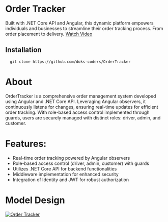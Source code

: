 



# Order Tracker

Built with .NET Core API and Angular, this dynamic platform empowers individuals and businesses to streamline their order tracking process. From order placement to delivery.
[Watch Video](https://youtu.be/FNBjLc8KQsg)


## Installation

```shell
  git clone https://github.com/doks-coders/OrderTracker
```
# About
OrderTracker is a comprehensive order management system developed using Angular and .NET Core API. Leveraging Angular observers, it continuously listens for changes, ensuring real-time updates for efficient order tracking. With role-based access control implemented through guards, users are securely managed with distinct roles: driver, admin, and customer.


# Features:
- Real-time order tracking powered by Angular observers
- Role-based access control (driver, admin, customer) with guards
- Utilizes .NET Core API for backend functionalities
- Middleware implementation for enhanced security
- Integration of Identity and JWT for robust authorization


# Model Design
[![Order Tracker](https://firebasestorage.googleapis.com/v0/b/blogs-1c218.appspot.com/o/Screenshot%20(798).png?alt=media&token=85a3a331-12f4-4408-870a-f3f23fe7e67b)](https://firebasestorage.googleapis.com/v0/b/blogs-1c218.appspot.com/o/Screenshot%20(798).png?alt=media&token=85a3a331-12f4-4408-870a-f3f23fe7e67b)
